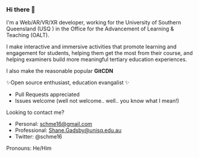 ### Hi there 👋
I'm a Web/AR/VR/XR developer, working for the University of Southern Queensland (USQ ) in the Office for the Advancement of Learning & Teaching (OALT).

I make interactive and immersive activities that promote learning and engagement for students, helping them get the most from their course, and helping examiners build more meaningful tertiary education experiences.

I also make the reasonable popular **GitCDN**
  
✨Open source enthusiast, education evangalist ✨

 - Pull Requests appreciated
 - Issues welcome (well not welcome.. well.. you know what I mean!)


 
Looking to contact me?
 - Personal: schme16@gmail.com
 - Professional: Shane.Gadsby@unisq.edu.au
 - Twitter: @schme16

Pronouns: He/Him

<!--
**schme16/schme16** is a ✨ _special_ ✨ repository because its `README.md` (this file) appears on your GitHub profile.

Here are some ideas to get you started:

- 🔭 I’m currently working on ...
- 🌱 I’m currently learning ...
- 👯 I’m looking to collaborate on ...
- 🤔 I’m looking for help with ...
- 💬 Ask me about ...
- 📫 How to reach me: ...
- 😄 Pronouns: ...
- ⚡ Fun fact: ...
-->
